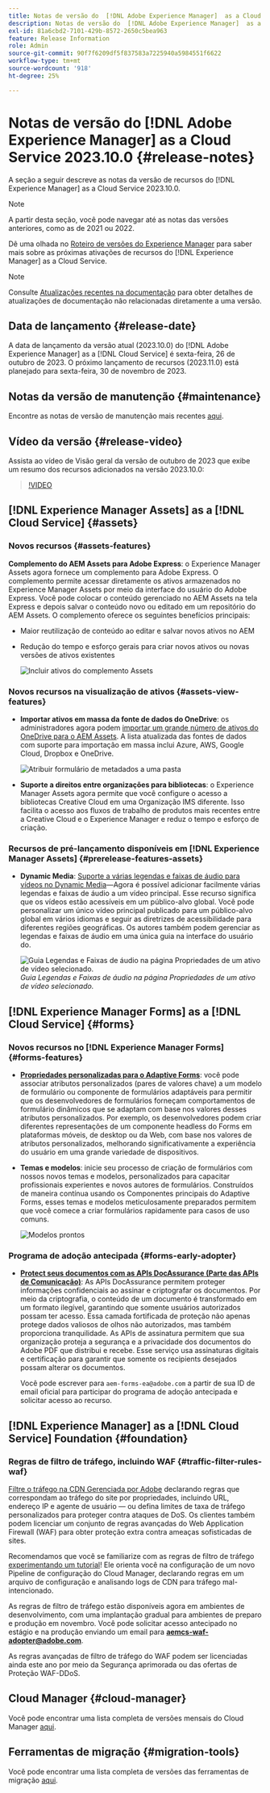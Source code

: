 ```yaml
---
title: Notas de versão do  [!DNL Adobe Experience Manager]  as a Cloud Service 2023.10.0.
description: Notas de versão do  [!DNL Adobe Experience Manager]  as a Cloud Service 2023.10.0.
exl-id: 81a6cbd2-7101-429b-8572-2650c5bea963
feature: Release Information
role: Admin
source-git-commit: 90f7f6209df5f837583a7225940a5984551f6622
workflow-type: tm+mt
source-wordcount: '918'
ht-degree: 25%

---
```


# Notas de versão do [!DNL Adobe Experience Manager] as a Cloud Service 2023.10.0 {#release-notes}

A seção a seguir descreve as notas da versão de recursos do [!DNL Experience Manager] as a Cloud Service 2023.10.0.

>[!NOTE]
>
>A partir desta seção, você pode navegar até as notas das versões anteriores, como as de 2021 ou 2022.
>
>Dê uma olhada no [Roteiro de versões do Experience Manager](https://experienceleague.adobe.com/docs/experience-manager-release-information/aem-release-updates/update-releases-roadmap.html?lang=pt-BR) para saber mais sobre as próximas ativações de recursos do [!DNL Experience Manager] as a Cloud Service.

>[!NOTE]
>
>Consulte [Atualizações recentes na documentação](https://experienceleague.adobe.com/docs/experience-manager-release-information/aem-release-updates/doc-updates/documentation-updates.html?lang=pt-BR) para obter detalhes de atualizações de documentação não relacionadas diretamente a uma versão.

## Data de lançamento {#release-date}

A data de lançamento da versão atual (2023.10.0) do [!DNL Adobe Experience Manager] as a [!DNL Cloud Service] é sexta-feira, 26 de outubro de 2023. O próximo lançamento de recursos (2023.11.0) está planejado para sexta-feira, 30 de novembro de 2023.

## Notas da versão de manutenção {#maintenance}

Encontre as notas de versão de manutenção mais recentes [aqui](/help/release-notes/maintenance/latest.md).

## Vídeo da versão {#release-video}

Assista ao vídeo de Visão geral da versão de outubro de 2023 que exibe um resumo dos recursos adicionados na versão 2023.10.0:

>[!VIDEO](https://video.tv.adobe.com/v/3425186/?quality=12)

## [!DNL Experience Manager Assets] as a [!DNL Cloud Service] {#assets}

### Novos recursos {#assets-features}

**Complemento do AEM Assets para Adobe Express**: o Experience Manager Assets agora fornece um complemento para Adobe Express. O complemento permite acessar diretamente os ativos armazenados no Experience Manager Assets por meio da interface do usuário do Adobe Express. Você pode colocar o conteúdo gerenciado no AEM Assets na tela Express e depois salvar o conteúdo novo ou editado em um repositório do AEM Assets. O complemento oferece os seguintes benefícios principais:

* Maior reutilização de conteúdo ao editar e salvar novos ativos no AEM

* Redução do tempo e esforço gerais para criar novos ativos ou novas versões de ativos existentes

  ![Incluir ativos do complemento Assets](/help/assets/assets/aem-assets-add-on-include-assets.png)

### Novos recursos na visualização de ativos {#assets-view-features}

* **Importar ativos em massa da fonte de dados do OneDrive**: os administradores agora podem [importar um grande número de ativos do OneDrive para o AEM Assets](/help/assets/bulk-import-assets-view.md#onedrive-developer-application). A lista atualizada das fontes de dados com suporte para importação em massa inclui Azure, AWS, Google Cloud, Dropbox e OneDrive.

  ![Atribuir formulário de metadados a uma pasta](/help/assets/assets/bulk-import-source-details-onedrive.png)

* **Suporte a direitos entre organizações para bibliotecas**: o Experience Manager Assets agora permite que você configure o acesso a bibliotecas Creative Cloud em uma Organização IMS diferente. Isso facilita o acesso aos fluxos de trabalho de produtos mais recentes entre a Creative Cloud e o Experience Manager e reduz o tempo e esforço de criação.

### Recursos de pré-lançamento disponíveis em [!DNL Experience Manager Assets] {#prerelease-features-assets}

* **Dynamic Media**: [Suporte a várias legendas e faixas de áudio para vídeos no Dynamic Media](/help/assets/dynamic-media/video.md#about-msma)—Agora é possível adicionar facilmente várias legendas e faixas de áudio a um vídeo principal. Esse recurso significa que os vídeos estão acessíveis em um público-alvo global. Você pode personalizar um único vídeo principal publicado para um público-alvo global em vários idiomas e seguir as diretrizes de acessibilidade para diferentes regiões geográficas. Os autores também podem gerenciar as legendas e faixas de áudio em uma única guia na interface do usuário do.

  ![Guia Legendas e Faixas de áudio na página Propriedades de um ativo de vídeo selecionado.](/help/release-notes/assets/msma-aem-cs.png)*Guia Legendas e Faixas de áudio na página Propriedades de um ativo de vídeo selecionado.*

## [!DNL Experience Manager Forms] as a [!DNL Cloud Service] {#forms}

### Novos recursos no [!DNL Experience Manager Forms] {#forms-features}

* **[Propriedades personalizadas para o Adaptive Forms](/help/forms/template-editor-core-components.md#add-a-custom-group-name-in-the-policy-of-template-editor)**: você pode associar atributos personalizados (pares de valores chave) a um modelo de formulário ou componente de formulários adaptáveis para permitir que os desenvolvedores de formulários forneçam comportamentos de formulário dinâmicos que se adaptam com base nos valores desses atributos personalizados. Por exemplo, os desenvolvedores podem criar diferentes representações de um componente headless do Forms em plataformas móveis, de desktop ou da Web, com base nos valores de atributos personalizados, melhorando significativamente a experiência do usuário em uma grande variedade de dispositivos.

* **Temas e modelos**: inicie seu processo de criação de formulários com nossos novos temas e modelos, personalizados para capacitar profissionais experientes e novos autores de formulários. Construídos de maneira contínua usando os Componentes principais do Adaptive Forms, esses temas e modelos meticulosamente preparados permitem que você comece a criar formulários rapidamente para casos de uso comuns.

  ![Modelos prontos](/help/forms/assets/form-templates-ootb.png)


### Programa de adoção antecipada {#forms-early-adopter}

* **[Protect seus documentos com as APIs DocAssurance (Parte das APIs de Comunicação)](/help/forms/aem-forms-cloud-service-communications-introduction.md#document-assurance-doc-assurance)**: As APIs DocAssurance permitem proteger informações confidenciais ao assinar e criptografar os documentos. Por meio da criptografia, o conteúdo de um documento é transformado em um formato ilegível, garantindo que somente usuários autorizados possam ter acesso. Essa camada fortificada de proteção não apenas protege dados valiosos de olhos não autorizados, mas também proporciona tranquilidade. As APIs de assinatura permitem que sua organização proteja a segurança e a privacidade dos documentos do Adobe PDF que distribui e recebe. Esse serviço usa assinaturas digitais e certificação para garantir que somente os recipients desejados possam alterar os documentos.

  Você pode escrever para `aem-forms-ea@adobe.com` a partir de sua ID de email oficial para participar do programa de adoção antecipada e solicitar acesso ao recurso.

## [!DNL Experience Manager] as a [!DNL Cloud Service] Foundation {#foundation}

### Regras de filtro de tráfego, incluindo WAF {#traffic-filter-rules-waf}

[Filtre o tráfego na CDN Gerenciada por Adobe](/help/security/traffic-filter-rules-including-waf.md) declarando regras que correspondam ao tráfego do site por propriedades, incluindo URL, endereço IP e agente de usuário — ou defina limites de taxa de tráfego personalizados para proteger contra ataques de DoS. Os clientes também podem licenciar um conjunto de regras avançadas do Web Application Firewall (WAF) para obter proteção extra contra ameaças sofisticadas de sites.

Recomendamos que você se familiarize com as regras de filtro de tráfego [experimentando um tutorial](https://experienceleague.adobe.com/docs/experience-manager-learn/cloud-service/security/traffic-filter-and-waf-rules/overview.html?lang=pt-BR)! Ele orienta você na configuração de um novo Pipeline de configuração do Cloud Manager, declarando regras em um arquivo de configuração e analisando logs de CDN para tráfego mal-intencionado.

As regras de filtro de tráfego estão disponíveis agora em ambientes de desenvolvimento, com uma implantação gradual para ambientes de preparo e produção em novembro. Você pode solicitar acesso antecipado no estágio e na produção enviando um email para **aemcs-waf-adopter@adobe.com**.

As regras avançadas de filtro de tráfego do WAF podem ser licenciadas ainda este ano por meio da Segurança aprimorada ou das ofertas de Proteção WAF-DDoS.

## Cloud Manager {#cloud-manager}

Você pode encontrar uma lista completa de versões mensais do Cloud Manager [aqui](/help/implementing/cloud-manager/release-notes/current.md).

## Ferramentas de migração {#migration-tools}

Você pode encontrar uma lista completa de versões das ferramentas de migração [aqui](/help/journey-migration/release-notes/release-notes-migration-tools-current.md).
